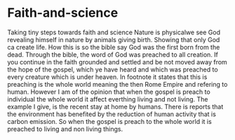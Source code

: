 # Faith-and-science
Taking tiny steps towards faith and science
Nature is physicalwe see God revealing himself in nature by animals giving birth. Showing that only God ca create life.  How this is so the bible say God was the first born from the dead.
Through the bible, the word of God was preached to all creation.  If you continue in the faith grounded and settled and be not moved away from the hope of the gospel, which ye have heard and which was preached to every creature which is under heaven.  In footnote it states that this is preaching is the whole world meaning the then Rome Empire and refering to human.  However I am of the opinion that when the gospel is preach to individual the whole world it affect everthing living and not living.  The example I give, is the recent stay at home by humans.  There is reports that the environment has benefited by the reduction of human activity that is carbon emission.  So when the gospel is preach to the whole world it is preached to living and non living things.
